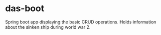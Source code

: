 # das-boot


Spring boot app displaying the basic CRUD operations.
Holds information about the sinken ship during world war 2.
